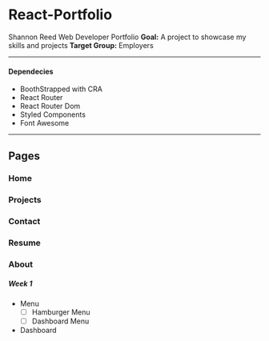 # React-Portfolio
Shannon Reed Web Developer Portfolio
**Goal:** A project to showcase my skills and projects
**Target Group:** Employers
______________________________


#### Dependecies
- BoothStrapped with CRA
- React Router
- React Router Dom
- Styled Components
- Font Awesome
__________

## Pages

### Home
### Projects
### Contact
### Resume
### About

##### Week 1
- Menu
    - [ ] Hamburger Menu
    - [ ] Dashboard Menu
- Dashboard